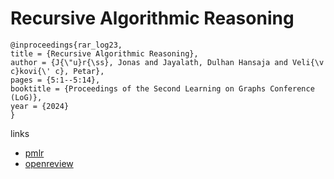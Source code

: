 # Recursive Algorithmic Reasoning

```
@inproceedings{rar_log23,
title = {Recursive Algorithmic Reasoning},
author = {J{\"u}r{\ss}, Jonas and Jayalath, Dulhan Hansaja and Veli{\v c}kovi{\' c}, Petar},
pages = {5:1--5:14},
booktitle = {Proceedings of the Second Learning on Graphs Conference (LoG)},
year = {2024}
}
```

links
- [pmlr](https://proceedings.mlr.press/v231/jurss24a.html)
- [openreview](https://openreview.net/forum?id=43M1bPorxU)
